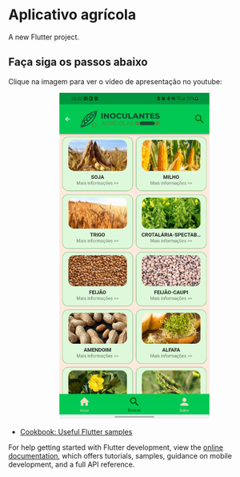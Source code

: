 # Aplicativo agrícola

A new Flutter project.

## Faça siga os passos abaixo


Clique na imagem para ver o vídeo de apresentação no youtube:
<div style="text-align: center;">
  <a href="https://youtu.be/FRONnF87BdE">
    <img src="https://github.com/Carlos-Eduardo-Guedes-01/insumos/blob/main/apresentacao/Screenshot_20230709-192326.jpg" alt="Clique aqui" width="300">
  </a>
</div>


- [Cookbook: Useful Flutter samples](https://docs.flutter.dev/cookbook)

For help getting started with Flutter development, view the
[online documentation](https://docs.flutter.dev/), which offers tutorials,
samples, guidance on mobile development, and a full API reference.
